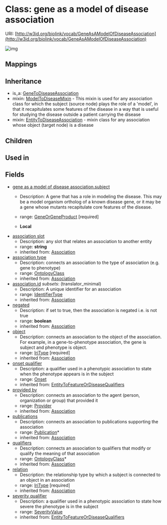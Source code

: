 # Class: gene as a model of disease association




URI: [http://w3id.org/biolink/vocab/GeneAsAModelOfDiseaseAssociation](http://w3id.org/biolink/vocab/GeneAsAModelOfDiseaseAssociation)

![img](http://yuml.me/diagram/nofunky;dir:TB/class/\[GeneAsAModelOfDiseaseAssociation|relation(i):iri_type;id(i):identifier_type%20%3F;negated(i):boolean%20%3F;association_slot(i):string%20%3F]-%20provided%20by(i)%20%3F>\[Provider],%20\[GeneAsAModelOfDiseaseAssociation]-%20publications(i)%20*>\[Publication],%20\[GeneAsAModelOfDiseaseAssociation]-%20qualifiers(i)%20*>\[OntologyClass],%20\[GeneAsAModelOfDiseaseAssociation]-%20association%20type(i)%20%3F>\[OntologyClass],%20\[GeneAsAModelOfDiseaseAssociation]-%20object(i)>\[Disease],%20\[GeneAsAModelOfDiseaseAssociation]-%20onset%20qualifier(i)%20%3F>\[Onset],%20\[GeneAsAModelOfDiseaseAssociation]-%20severity%20qualifier(i)%20%3F>\[SeverityValue],%20\[GeneAsAModelOfDiseaseAssociation]-%20subject>\[GeneOrGeneProduct],%20\[GeneAsAModelOfDiseaseAssociation]uses%20-.->\[ModelToDiseaseMixin],%20\[GeneAsAModelOfDiseaseAssociation]uses%20-.->\[EntityToDiseaseAssociation],%20\[GeneToDiseaseAssociation]^-\[GeneAsAModelOfDiseaseAssociation])
## Mappings

## Inheritance

 *  is_a: [GeneToDiseaseAssociation](GeneToDiseaseAssociation.md)
 *  mixin: [ModelToDiseaseMixin](ModelToDiseaseMixin.md) - This mixin is used for any association class for which the subject (source node) plays the role of a 'model', in that it recapitulates some features of the disease in a way that is useful for studying the disease outside a patient carrying the disease
 *  mixin: [EntityToDiseaseAssociation](EntityToDiseaseAssociation.md) - mixin class for any association whose object (target node) is a disease
## Children

## Used in

## Fields

 * [gene as a model of disease association.subject](gene_as_a_model_of_disease_association_subject.md)
    * Description: A gene that has a role in modeling the disease. This may be a model organism ortholog of a known disease gene, or it may be a gene whose mutants recapitulate core features of the disease.
  
    * range: [GeneOrGeneProduct](GeneOrGeneProduct.md) [required]
    * __Local__
 * [association slot](association_slot.md)
    * Description: any slot that relates an association to another entity
    * range: **string**
    * inherited from: [Association](Association.md)
 * [association type](association_type.md)
    * Description: connects an association to the type of association (e.g. gene to phenotype)
    * range: [OntologyClass](OntologyClass.md)
    * inherited from: [Association](Association.md)
 * [association.id](association_id.md) *subsets*: (translator_minimal)
    * Description: A unique identifier for an association
    * range: [IdentifierType](IdentifierType.md)
    * inherited from: [Association](Association.md)
 * [negated](negated.md)
    * Description: if set to true, then the association is negated i.e. is not true
    * range: **boolean**
    * inherited from: [Association](Association.md)
 * [object](object.md)
    * Description: connects an association to the object of the association. For example, in a gene-to-phenotype association, the gene is subject and phenotype is object.
    * range: [IriType](IriType.md) [required]
    * inherited from: [Association](Association.md)
 * [onset qualifier](onset_qualifier.md)
    * Description: a qualifier used in a phenotypic association to state when the phenotype appears is in the subject
    * range: [Onset](Onset.md)
    * inherited from: [EntityToFeatureOrDiseaseQualifiers](EntityToFeatureOrDiseaseQualifiers.md)
 * [provided by](provided_by.md)
    * Description: connects an association to the agent (person, organization or group) that provided it
    * range: [Provider](Provider.md)
    * inherited from: [Association](Association.md)
 * [publications](publications.md)
    * Description: connects an association to publications supporting the association
    * range: [Publication](Publication.md)*
    * inherited from: [Association](Association.md)
 * [qualifiers](qualifiers.md)
    * Description: connects an association to qualifiers that modify or qualify the meaning of that association
    * range: [OntologyClass](OntologyClass.md)*
    * inherited from: [Association](Association.md)
 * [relation](relation.md)
    * Description: the relationship type by which a subject is connected to an object in an association
    * range: [IriType](IriType.md) [required]
    * inherited from: [Association](Association.md)
 * [severity qualifier](severity_qualifier.md)
    * Description: a qualifier used in a phenotypic association to state how severe the phenotype is in the subject
    * range: [SeverityValue](SeverityValue.md)
    * inherited from: [EntityToFeatureOrDiseaseQualifiers](EntityToFeatureOrDiseaseQualifiers.md)
